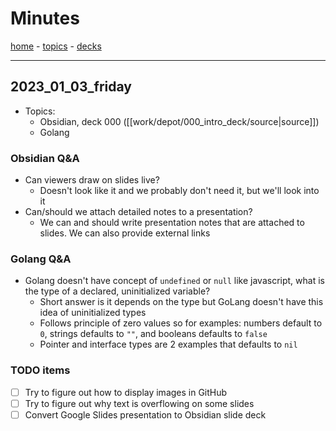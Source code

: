 # Minutes

[home](work/depot/README.md) - [topics](topics.md) - [decks](decks.md)

---

## 2023_01_03_friday

- Topics:
  - Obsidian, deck 000 ([[work/depot/000_intro_deck/source|source]])
  - Golang

### Obsidian Q&A

- Can viewers draw on slides live?
  - Doesn't look like it and we probably don't need it, but we'll look into it
- Can/should we attach detailed notes to a presentation?
  - We can and should write presentation notes that are attached to slides. We can also provide external links

### Golang Q&A

- Golang doesn't have concept of `undefined` or `null` like javascript, what is the type of a declared, uninitialized variable?
  - Short answer is it depends on the type but GoLang doesn't have this idea of uninitialized types
  - Follows principle of zero values so for examples: numbers default to `0`, strings defaults to `""`, and booleans defaults to `false`
  - Pointer and interface types are 2 examples that defaults to `nil`

### TODO items

- [ ] Try to figure out how to display images in GitHub
- [ ] Try to figure out why text is overflowing on some slides
- [ ] Convert Google Slides presentation to Obsidian slide deck
